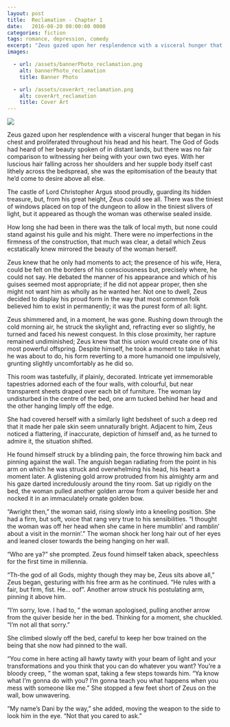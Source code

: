 ```yaml
---
layout: post
title:  Reclamation - Chapter 1
date:   2016-08-20 00:00:00 0000
categories: fiction
tags: romance, depression, comedy
excerpt: "Zeus gazed upon her resplendence with a visceral hunger that began in his chest and proliferated throughout his head and his heart."
images:

  - url: /assets/bannerPhoto_reclamation.png
    alt: bannerPhoto_reclamation
    title: Banner Photo

  - url: /assets/coverArt_reclamation.png
    alt: coverArt_reclamation
    title: Cover Art
---
```


<img class="bannerPhoto" src="{{ site.url }}/assets/bannerPhoto_reclamation.png" />

Zeus gazed upon her resplendence with a visceral hunger that began in his chest and proliferated throughout his head and his heart. The God of Gods had heard of her beauty spoken of in distant lands, but there was no fair comparison to witnessing her being with your own two eyes. With her luscious hair falling across her shoulders and her supple body itself cast lithely across the bedspread, she was the epitomisation of the beauty that he’d come to desire above all else.

The castle of Lord Christopher Argus stood proudly, guarding its hidden treasure, but, from his great height, Zeus could see all. There was the tiniest of windows placed on top of the dungeon to allow in the tiniest slivers of light, but it appeared as though the woman was otherwise sealed inside.

How long she had been in there was the talk of local myth, but none could stand against his guile and his might. There were no imperfections in the firmness of the construction, that much was clear, a detail which Zeus ecstatically knew mirrored the beauty of the woman herself.

Zeus knew that he only had moments to act; the presence of his wife, Hera, could be felt on the borders of his consciousness but, precisely where, he could not say. He debated the manner of his appearance and which of his guises seemed most appropriate; if he did not appear proper, then she might not want him as wholly as he wanted her. Not one to dwell, Zeus decided to display his proud form in the way that most common folk believed him to exist in permanently; it was the purest form of all: light.

Zeus shimmered and, in a moment, he was gone. Rushing down through the cold morning air, he struck the skylight and, refracting ever so slightly, he turned and faced his newest conquest. In this close proximity, her rapture remained undiminished; Zeus knew that this union would create one of his most powerful offspring. Despite himself, he took a moment to take in what he was about to do, his form reverting to a more humanoid one impulsively, grunting slightly uncomfortably as he did so.

This room was tastefully, if plainly, decorated. Intricate yet immemorable tapestries adorned each of the four walls, with colourful, but near transparent sheets draped over each bit of furniture. The woman lay undisturbed in the centre of the bed, one arm tucked behind her head and the other hanging limply off the edge.

She had covered herself with a similarly light bedsheet of such a deep red that it made her pale skin seem unnaturally bright. Adjacent to him, Zeus noticed a flattering, if inaccurate, depiction of himself and, as he turned to admire it, the situation shifted.

He found himself struck by a blinding pain, the force throwing him back and pinning against the wall. The anguish began radiating from the point in his arm on which he was struck and overwhelming his head, his heart a moment later. A glistening gold arrow protruded from his almighty arm and his gaze darted incredulously around the tiny room. Sat up rigidly on the bed, the woman pulled another golden arrow from a quiver beside her and nocked it in an immaculately ornate golden bow.

“Awright then,” the woman said, rising slowly into a kneeling position. She had a firm, but soft, voice that rang very true to his sensibilities. “I thought the woman was off her head when she came in here mumblin’ and ramblin’ about a visit in the mornin’.” The woman shock her long hair out of her eyes and leaned closer towards the being hanging on her wall.

“Who are ya?” she prompted. Zeus found himself taken aback, speechless for the first time in millennia.

“Th-the god of all Gods, mighty though they may be, Zeus sits above all,” Zeus began, gesturing with his free arm as he continued. “He rules with a fair, but firm, fist. He… oof”. Another arrow struck his postulating arm, pinning it above him.

“I’m sorry, love. I had to, ” the woman apologised, pulling another arrow from the quiver beside her in the bed. Thinking for a moment, she chuckled. “I’m not all that sorry.”

She climbed slowly off the bed, careful to keep her bow trained on the being that she now had pinned to the wall.

“You come in here acting all hawty tawty with your beam of light and your transformations and you think that you can do whatever you want? You’re a bloody creep, ” the woman spat, taking a few steps towards him. “Ya know what I’m gonna do with you? I’m gonna teach you what happens when you mess with someone like me.” She stopped a few feet short of Zeus on the wall, bow unwavering.

“My name’s Dani by the way,” she added, moving the weapon to the side to look him in the eye. “Not that you cared to ask.”
